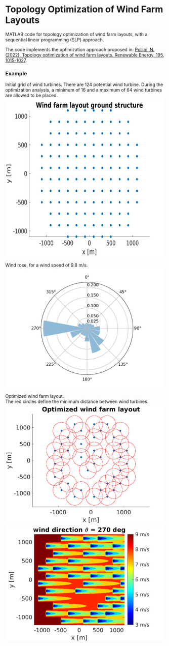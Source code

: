 # Topology Optimization of Wind Farm Layouts   

MATLAB code for topology optimization of wind farm layouts, with a sequential linear programming (SLP) approach.   

The code implements the optimization approach proposed in: [Pollini, N. (2022). Topology optimization of wind farm layouts. Renewable Energy, 195, 1015-1027](https://www.sciencedirect.com/science/article/pii/S0960148122008503).   


         
### Example

Initial grid of wind turbines. There are 124 potential wind turbine. During the optimization analysis, a minimum of 16 and a maximum of 64 wind turbines are allowed to be placed.   
<img src="wind_farm_ground_structure.png" alt="Wind farm ground structure" style="height: 500px;"/>    
   

Wind rose, for a wind speed of 9.8 m/s.   
![Wind rose](wind_rose.png) 

Optimized wind farm layout.   
The red circles define the minimum distance between wind turbines.
![Optimized wind farm layout](optimized_wind_farm_layout_slp.png)    
![Wakes in optimized wind farm layout](wind_farm_270_deg_SLP.png)  

